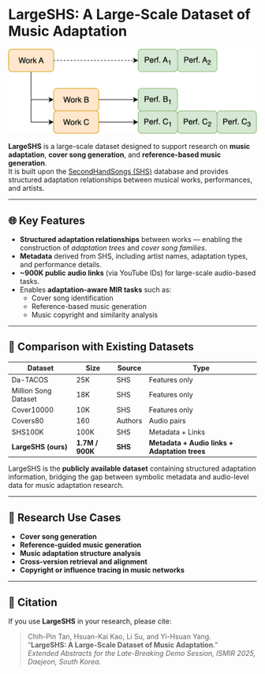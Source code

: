 # LargeSHS: A Large-Scale Dataset of Music Adaptation
![alt text](https://github.com/tanchihpin0517/LargeSHS/blob/main/adaption.png?raw=true)

**LargeSHS** is a large-scale dataset designed to support research on **music adaptation**, **cover song generation**, and **reference-based music generation**.  
It is built upon the [SecondHandSongs (SHS)](https://secondhandsongs.com) database and provides structured adaptation relationships between musical works, performances, and artists.

---

## 🌐 Key Features

- **Structured adaptation relationships** between works — enabling the construction of *adaptation trees* and *cover song families*.
- **Metadata** derived from SHS, including artist names, adaptation types, and performance details.
- **~900K public audio links** (via YouTube IDs) for large-scale audio-based tasks.
- Enables **adaptation-aware MIR tasks** such as:
  - Cover song identification  
  - Reference-based music generation  
  - Music copyright and similarity analysis  

---

## 🧩 Comparison with Existing Datasets

| Dataset | Size | Source | Type |
|----------|-------|---------|------|
| Da-TACOS | 25K | SHS | Features only |
| Million Song Dataset | 18K | SHS | Features only |
| Cover10000 | 10K | SHS | Features only |
| Covers80 | 160 | Authors | Audio pairs |
| SHS100K | 100K | SHS | Metadata + Links |
| **LargeSHS (ours)** | **1.7M / 900K** | **SHS** | **Metadata + Audio links + Adaptation trees** |

LargeSHS is the **publicly available dataset** containing structured adaptation information, bridging the gap between symbolic metadata and audio-level data for music adaptation research.

---

## 🧠 Research Use Cases

- **Cover song generation**  
- **Reference-guided music generation**  
- **Music adaptation structure analysis**  
- **Cross-version retrieval and alignment**  
- **Copyright or influence tracing in music networks**

---

## 📄 Citation

If you use **LargeSHS** in your research, please cite:

> Chih-Pin Tan, Hsuan-Kai Kao, Li Su, and Yi-Hsuan Yang.  
> “**LargeSHS: A Large-Scale Dataset of Music Adaptation**.”  
> *Extended Abstracts for the Late-Breaking Demo Session, ISMIR 2025, Daejeon, South Korea.*  

